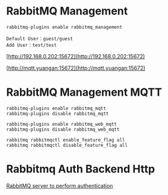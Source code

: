 
# RabbitMQ Management

```
rabbitmq-plugins enable rabbitmq_management
```

```
Default User：guest/guest
Add User：test/test
```

[http://192.168.0.202:15672](http://192.168.0.202:15672)

[http://mqtt.yuangan:15672](http://mqtt.yuangan:15672)

# RabbitMQ Management MQTT

```
rabbitmq-plugins enable rabbitmq_mqtt
rabbitmq-plugins disable rabbitmq_mqtt

rabbitmq-plugins enable rabbitmq_web_mqtt
rabbitmq-plugins disable rabbitmq_web_mqtt

rabbitmq rabbitmqctl enable_feature_flag all
rabbitmq rabbitmqctl disable_feature_flag all
```

# Rabbitmq Auth Backend Http


[RabbitMQ server to perform authentication](https://github.com/rabbitmq/rabbitmq-server/tree/main/deps/rabbitmq_auth_backend_http)

